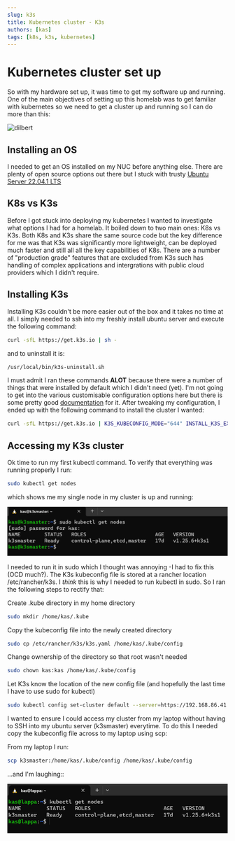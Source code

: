 ```yaml
---
slug: k3s
title: Kubernetes cluster - K3s
authors: [kas]
tags: [k8s, k3s, kubernetes]
---
```


# Kubernetes cluster set up

So with my hardware set up, it was time to get my software up and running. One of the main objectives of setting up this homelab was to get familiar with kubernetes so we need to get a cluster up and running so I can do more than this:

![dilbert](https://pbs.twimg.com/media/EDrZEKCWwAAG_Ty.jpg)

## Installing an OS

I needed to get an OS installed on my NUC before anything else. There are plenty of open source options out there but I stuck with trusty [Ubuntu Server 22.04.1 LTS ](https://ubuntu.com/download/server)

## K8s vs K3s

Before I got stuck into deploying my kubernetes I wanted to investigate what options I had for a homelab. It boiled down to two main ones: K8s vs K3s. Both K8s and K3s share the same source code but the key difference for me was that K3s was significantly more lightweight, can be deployed much faster and still all all the key capabilities of K8s. There are a number of "production grade" features that are excluded from K3s such has handling of complex applications and intergrations with public cloud providers which I didn't require.

## Installing K3s

Installing K3s couldn't be more easier out of the box and it takes no time at all. I simply needed to ssh into my freshly install ubuntu server and execute the following command:

```bash
curl -sfL https://get.k3s.io | sh - 
```

and to uninstall it is:

```bash
/usr/local/bin/k3s-uninstall.sh
```

I must admit I ran these commands **ALOT** because there were a number of things that were installed by default which I didn't need (yet). I'm not going to get into the various customisable configuration options here but there is some pretty good [documentation](https://docs.k3s.io/installation/configuration) for it. After tweaking my configuration, I ended up with the following command to install the cluster I wanted:

```bash
curl -sfL https://get.k3s.io | K3S_KUBECONFIG_MODE="644" INSTALL_K3S_EXEC="--disable traefik --disable servicelb --disable kube-proxy --disable local-storage --cluster-init --tls-san 10.43.0.1" sh -s -
```

## Accessing my K3s cluster

Ok time to run my first kubectl command. To verify that everything was running properly I run:

```bash
sudo kubectl get nodes
```

which shows me my single node in my cluster is up and running:

![getnodes](./getnodes.png)

I needed to run it in sudo which I thought was annoying -I had to fix this (OCD much?). The K3s kubeconfig file is stored at a rancher location /etc/rancher/k3s. 
I *think* this is why I needed to run kubectl in sudo. So I ran the following steps to rectify that:

Create .kube directory in my home directory

```bash
sudo mkdir /home/kas/.kube
```

Copy the kubeconfig file into the newly created directory

```bash
sudo cp /etc/rancher/k3s/k3s.yaml /home/kas/.kube/config
```

Change ownership of the directory so that root wasn't needed
```bash
sudo chown kas:kas /home/kas/.kube/config
```
Let K3s know the location of the new config file (and hopefully the last time I have to use sudo for kubectl)

```bash
sudo kubectl config set-cluster default --server=https://192.168.86.41:6443 --kubeconfig /home/kas/.kube/config
```

I wanted to ensure I could access my cluster from my laptop without having to SSH into my ubuntu server (k3smaster) everytime. To do this I needed copy the kubeconfig file across to my laptop using scp:

From my laptop I run:

```bash
scp k3smaster:/home/kas/.kube/config /home/kas/.kube/config
```

...and I'm laughing::

![getnodes](./getnodes-lappa.png)
